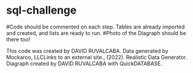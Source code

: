 # sql-challenge

#Code should be commented on each step. Tables are already imported and created, and lists are ready to run.
#Photo of the Diagraph should be there too!

This code was created by DAVID RUVALCABA. 
Data generated by Mockaroo, LLCLinks to an external site., (2022). Realistic Data Generator.
Diagraph created by DAVID RUVALCABA with QuickDATABASE.
